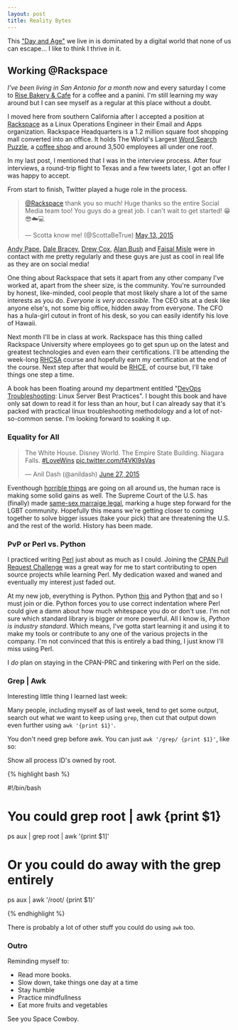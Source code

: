 ```yaml
---
layout: post
title: Reality Bytes
---
```


This ["Day and Age"](https://en.wikipedia.org/wiki/Information_Age) we live in is dominated by a digital world that none of us can escape... I like to think I thrive in it.

## Working @Rackspace

*I've been living in San Antonio for a month now* and every saturday I come to [Rise Bakery & Cafe](http://www.yelp.com/biz/rise-bakery-and-cafe-san-antonio) for a coffee and a panini. I'm still learning my way around but I can see myself as a regular at this place without a doubt.

I moved here from southern California after I accepted a position at [Rackspace](https://rackspace.com) as a Linux Operations Engineer in their Email and Apps organization. Rackspace Headquarters is a 1.2 million square foot shopping mall converted into an office. It holds The World's Largest [Word Search Puzzle](http://www.guinnessworldrecords.com/world-records/largest-word-search-puzzle), a [coffee shop](http://www.yelp.com/biz/ground-town-san-antonio) and around 3,500 employees all under one roof.

In my last post, I mentioned that I was in the interview process. After four interviews, a round-trip flight to Texas and a few tweets later, I got an offer I was happy to accept.

From start to finish, Twitter played a huge role in the process.

<blockquote class="twitter-tweet tw-align-center" lang="en"><p lang="en" dir="ltr"><a href="https://twitter.com/Rackspace">@Rackspace</a> thank you so much! Huge thanks so the entire Social Media team too! You guys do a great job. I can&#39;t wait to get started! 😁😎☁️💻</p>&mdash; Scotta know me! (@ScottaBeTrue) <a href="https://twitter.com/ScottaBeTrue/status/598567872613363712">May 13, 2015</a></blockquote>
<script async src="//platform.twitter.com/widgets.js" charset="utf-8"></script>

[Andy Pape](https://twitter.com/Racker_Andy), [Dale Bracey](https://twitter.com/IRTermite), [Drew Cox](https://twitter.com/DrewCoxSA), [Alan Bush](https://twitter.com/alanbush) and [Faisal Misle](https://twitter.com/fmisle) were in contact with me pretty regularly and these guys are just as cool in real life as they are on social media!

One thing about Rackspace that sets it apart from any other company I've worked at, apart from the sheer size, is the community. You're surrounded by honest, like-minded, cool people that most likely share a lot of the same interests as you do. *Everyone is very accessible*. The CEO sits at a desk like anyone else's, not some big office, hidden away from everyone. The CFO has a hula-girl cutout in front of his desk, so you can easily identify his love of Hawaii.

Next month I'll be in class at work. Rackspace has this thing called Rackspace University where employees go to get spun up on the latest and greatest technologies and even earn their certifications. I'll be attending the week-long [RHCSA](http://www.redhat.com/en/services/certification/rhcsa "RedHat Certified System Administrator") course and hopefully earn my certification at the end of the course. Next step after that would be [RHCE](http://www.redhat.com/en/services/certification/rhce "RedHat Certified Engineer"), of course but, I'll take things one step a time.

A book has been floating around my department entitled "[DevOps Troubleshooting](http://www.amazon.com/DevOps-Troubleshooting-Linux-Server-Practices/dp/0321832043): Linux Server Best Practices". I bought this book and have only sat down to read it for less than an hour, but I can already say that it's packed with practical linux troubleshooting methodology and a lot of not-so-common sense. I'm looking forward to soaking it up.

### Equality for All

<blockquote class="twitter-tweet tw-align-center" lang="en"><p lang="en" dir="ltr">The White House. Disney World. The Empire State Building. Niagara Falls. <a href="https://twitter.com/hashtag/LoveWins?src=hash">#LoveWins</a> <a href="http://t.co/f4VKl9sVas">pic.twitter.com/f4VKl9sVas</a></p>&mdash; Anil Dash (@anildash) <a href="https://twitter.com/anildash/status/614651280376602624">June 27, 2015</a></blockquote>
<script async src="//platform.twitter.com/widgets.js" charset="utf-8"></script>

Eventhough [horrible things](http://www.cnn.com/2015/06/26/us/charleston-church-shooting-main/) are going on all around us, the human race is making some solid gains as well. The Supreme Court of the U.S. has (finally) made [same-sex marraige legal](http://www.nytimes.com/2015/06/27/us/supreme-court-same-sex-marriage.html?_r=0), marking a huge step forward for the LGBT community. Hopefully this means we're getting closer to coming together to solve bigger issues (take your pick) that are threatening the U.S. and the rest of the world. History has been made.

### PvP or Perl vs. Python

I practiced writing [Perl](https://github.com/internaught/Perl) just about as much as I could. Joining the [CPAN Pull Request Challenge](http://blogs.perl.org/users/neilb/2014/12/take-the-2015-cpan-pull-request-challenge.html) was a great way for me to start contributing to open source projects while learning Perl. My dedication waxed and waned and eventually my interest just faded out. 

At my new job, everything is Python. Python [this](https://github.com/rackspace/pyrax) and Python [that](https://github.com/rackerlabs/python-clouddns) and so I must join or die. Python forces you to use correct indentation where Perl could give a damn about how much whitespace you do or don't use. I'm not sure which standard library is bigger or more powerful. All I know is, _Python is industry standard_. Which means, I've gotta start learning it and using it to make my tools or contribute to any one of the various projects in the company. I'm not convinced that this is entirely a bad thing, I just know I'll miss using Perl. 

I *do* plan on staying in the CPAN-PRC and tinkering with Perl on the side.

### Grep | Awk

Interesting little thing I learned last week:

Many people, including myself as of last week, tend to get some output, search out what we want to keep using `grep`, then cut that output down even further using `awk '{print $1}'`.

You don't need grep before awk. You can just `awk '/grep/ {print $1}'`, like so:

Show all process ID's owned by root.

{% highlight bash %}

#!/bin/bash

# You could grep root | awk {print $1}
ps aux | grep root | awk '{print $1]'

# Or you could do away with the grep entirely
ps aux | awk '/root/ {print $1}'

{% endhighlight %}

There is probably a lot of other stuff you could do using `awk` too.

### Outro

Reminding myself to:

- Read more books.
- Slow down, take things one day at a time
- Stay humble
- Practice mindfullness
- Eat more fruits and vegetables

See you Space Cowboy.
